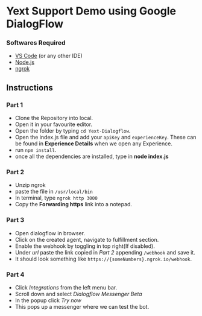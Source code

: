 # Yext Support Demo using Google DialogFlow
### Softwares Required
- [VS Code](https://code.visualstudio.com/Download) (or any other IDE)
- [Node.js](https://nodejs.org/en/download/)
- [ngrok](https://ngrok.com/download)

## Instructions
### Part 1
- Clone the Repository into local.
- Open it in your favourite editor.
- Open the folder by typing `cd Yext-Dialogflow`.
- Open the index.js file and add your `apiKey` and `experienceKey`. These can be found in **Experience Details** when we open any Experience.
- run `npm install`.
- once all the dependencies are installed, type in **node index.js**

### Part 2
- Unzip ngrok
- paste the file in `/usr/local/bin`
- In terminal, type `ngrok http 3000`
- Copy the **Forwarding https** link into a notepad.

### Part 3

- Open dialogflow in browser. 
- Click on the created agent, navigate to fulfillment section.
- Enable the webhook by toggling in top right(If disabled).
- Under *url* paste the link copied in *Part 2* appending `/webhook` and save it. 
- It should look something like `https://{someNumbers}.ngrok.io/webhook`.

### Part 4
- Click *Integrations* from the left menu bar.
- Scroll down and select *Dialogflow Messenger Beta*
- In the popup click _Try now_
- This pops up a messenger where we can test the bot.

